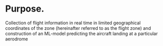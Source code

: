 # Purpose.

Collection of flight information in real time in limited geographical coordinates of the zone (hereinafter referred to as the flight zone) and construction of an ML-model predicting the aircraft landing at a particular aerodrome


